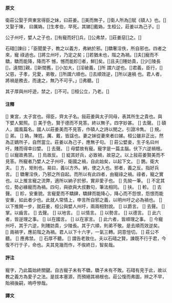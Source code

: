 #### 原文

衛莊公娶于齊東宮得臣之妹，曰莊姜。[]美而無子，[]衛人所為[]賦《碩人》也。[]又娶于陳，
曰厲媯，[]生孝伯，早死。其娣[]戴媯，生桓公，莊姜以為己子。[]

公子州吁，嬖人之子也，[]有寵而好[]兵，[]公弗禁，[]莊姜惡[]之。[]

石碏[]諫曰；「臣聞愛子，教之以義方，弗納於邪。[]驕奢淫佚，所自邪也。四者之來，寵
祿過也。[]將立州吁，乃定之矣；[]若猶未也，階之為禍。[]夫[]寵而不驕，驕而能降，降而不
憾，憾而能眕[]者，鮮[]矣。[]且夫[]賤妨貴，[]少[]陵長[]，遠間[]親，[]新間舊，[]小加大，[]淫破義，[]所
謂六逆也。[]君義，臣行，[]父慈，子孝，兄愛，弟敬，[]所謂六順也。[]去順效逆，[]所以速禍
也。君人者，將禍是務去，而速之，無乃不可乎。」[]弗聽。[]

其子厚與州吁遊，禁之，[]不可。[]桓公立，乃老。[]

#### 注釋

[] 東宮，太子宮也。得臣，齊太子名。敍莊姜與太子同母，表其所生之貴也。與下嬖人緊照。
[] 美于色，賢于德而不見答。終以無子。四字妙甚。
[] 去聲。
[] 碩人，國風篇名。國人以莊姜美而不見答，作碩人之詩以閔之。引證冷雋。
[] 規。
[] 弟。
[] 媯，陳姓。厲、戴，皆諡也。妻之妹從妻來者曰娣。桓公雖非正出，然為正嫡所子，自然當立。莊姜以為己子，應無子句。
[] 莊公嬖妾，生子名曰州吁。賤而得幸曰嬖。
[] 去聲。
[] 母嬖故有寵。寵字是一篇主腦。伏下六逆禍根。
[] 以寵故弗禁。
[] 烏故反。
[] 緃其好兵，必致禍，故惡之。以上敍莊姜賢美而不見答。所寵者乃嬖人之子州吁，衛國之禍，自此始矣，以起下文。
[] 鵲。衛大夫。
[] 方，矩則也。易曰，義以方外。納，使之入也。邪者，義之反。指好兵言。
[] 驕奢淫佚，乃邪之所自起。而所以有此四者，由寵祿之禍。祿者，寵之實也。以上推言寵之流弊，適所以納子於邪，實非愛子也。
[] 先拗一筆。
[] 不定其位，勢必緣寵而為禍。四句，與欲與大叔數句，筆法相同。
[] 扶。
[] 軫。
[] 去聲。
[] 眕，安重貌。言寵愛而不驕肆，驕肆而能降心，降心而不怨恨，怨恨而能安重，如此者少也。此就人常情上，申言所自邪之義，以明州吁之必為禍也。
[] 以下推開一步，就莊姜，桓公與嬖人州吁，兩兩相對說。
[] 以爵言。
[] 去聲。
[] 掌。以齒言。
[] 去聲。
[] 以地言。
[] 以情言。
[] 以勢言。
[] 以德言。
[] 此六者，皆逆理之事。
[] 以在國言。
[] 以在家言。
[] 此六者，皆順理之事。
[] 今寵州吁，其于六逆，則賤妨貴，少陵長。其于六順，則弟不敬。是去順而效逆矣。
[] 兩禍字，應前階之為禍。君人以下十六字，一氣三轉。詞意愷切。
[] 莊公不聽。
[] 應弗禁。
[] 石厚不聽。
[] 謂告老致仕。夫以石碏之賢，諫既不行于君，今復不行于子，命也。夫其見幾而作，不俟終日，智矣哉。


#### 評注

寵字，乃此篇始終關鍵。自古寵子未有不驕，驕子未有不敗。石碏有見于此，故以教之義方為愛子之法。是拔本塞源，而預絕其禍根也。莊公愎而弗圖，辨之不早，貽禍後嗣，嗚呼慘哉。



#### 譯文



